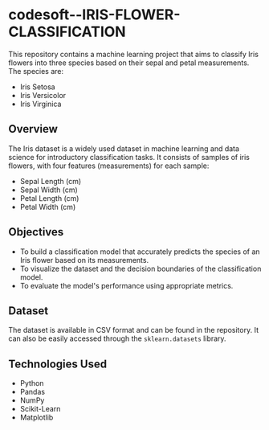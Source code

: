 # codesoft--IRIS-FLOWER-CLASSIFICATION

This repository contains a machine learning project that aims to classify Iris flowers into three species based on their sepal and petal measurements. The species are:
- Iris Setosa
- Iris Versicolor
- Iris Virginica

## Overview

The Iris dataset is a widely used dataset in machine learning and data science for introductory classification tasks. It consists of samples of iris flowers, with four features (measurements) for each sample:
- Sepal Length (cm)
- Sepal Width (cm)
- Petal Length (cm)
- Petal Width (cm)

## Objectives

- To build a classification model that accurately predicts the species of an Iris flower based on its measurements.
- To visualize the dataset and the decision boundaries of the classification model.
- To evaluate the model's performance using appropriate metrics.

## Dataset

The dataset is available in CSV format and can be found in the repository. It can also be easily accessed through the `sklearn.datasets` library.

## Technologies Used

- Python
- Pandas
- NumPy
- Scikit-Learn
- Matplotlib

